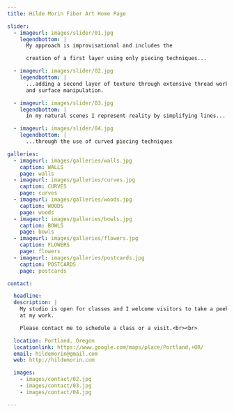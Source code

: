 ```yaml
---
title: Hilde Morin Fiber Art Home Page

slider:
  - imageurl: images/slider/01.jpg
    legendbottom: |
      My approach is improvisational and includes the

      creation of a first layer using only piecing techniques...

  - imageurl: images/slider/02.jpg
    legendbottom: |
      ...adding a second layer of texture through extensive thread work
      and surface manipulation.

  - imageurl: images/slider/03.jpg
    legendbottom: |
      In my natural scenes I represent reality by simplifying lines...

  - imageurl: images/slider/04.jpg
    legendbottom: |
      ...through the use of curved piecing techniques

galleries:
  - imageurl: images/galleries/walls.jpg
    caption: WALLS
    page: walls
  - imageurl: images/galleries/curves.jpg
    caption: CURVES
    page: curves
  - imageurl: images/galleries/woods.jpg
    caption: WOODS
    page: woods
  - imageurl: images/galleries/bowls.jpg
    caption: BOWLS
    page: bowls
  - imageurl: images/galleries/flowers.jpg
    caption: FLOWERS
    page: flowers
  - imageurl: images/galleries/postcards.jpg
    caption: POSTCARDS
    page: postcards

contact:

  headline:
  description: |
    My studio is open for classes and I welcome visitors to take a peek
    at my work.

    Please contact me to schedule a class or a visit.<br><br>

  location: Portland, Oregon
  locationlink: https://www.google.com/maps/place/Portland,+OR/
  email: hildemorin@gmail.com
  web: http://hildemorin.com

  images:
    - images/contact/02.jpg
    - images/contact/03.jpg
    - images/contact/04.jpg

---
```

